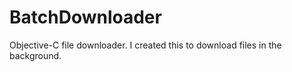 BatchDownloader
==============

Objective-C file downloader. I created this to download files in the background.
